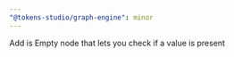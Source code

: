 ```yaml
---
"@tokens-studio/graph-engine": minor
---
```


Add is Empty node that lets you check if a value is present
